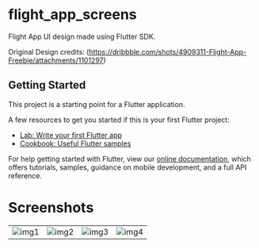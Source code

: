 # flight_app_screens

Flight App UI design made using Flutter SDK.

Original Design credits: (https://dribbble.com/shots/4909311-Flight-App-Freebie/attachments/1101297)

## Getting Started

This project is a starting point for a Flutter application.

A few resources to get you started if this is your first Flutter project:

- [Lab: Write your first Flutter app](https://flutter.io/docs/get-started/codelab)
- [Cookbook: Useful Flutter samples](https://flutter.io/docs/cookbook)

For help getting started with Flutter, view our 
[online documentation](https://flutter.io/docs), which offers tutorials, 
samples, guidance on mobile development, and a full API reference.

# Screenshots
|                                                                                                               |                                                                                                               |                                                                                                               |                                                                                                               |
|---------------------------------------------------------------------------------------------------------------|---------------------------------------------------------------------------------------------------------------|---------------------------------------------------------------------------------------------------------------|---------------------------------------------------------------------------------------------------------------|
| ![img1](https://user-images.githubusercontent.com/35039342/52535969-b6582200-2d7a-11e9-934d-69108c6ef6c3.png) | ![img2](https://user-images.githubusercontent.com/35039342/52535973-c1ab4d80-2d7a-11e9-972d-4b3a55859ff8.png) | ![img3](https://user-images.githubusercontent.com/35039342/52535978-cc65e280-2d7a-11e9-9be2-3bbca315aef1.png) | ![img4](https://user-images.githubusercontent.com/35039342/52535981-d25bc380-2d7a-11e9-8314-5cde905effe8.png) |
